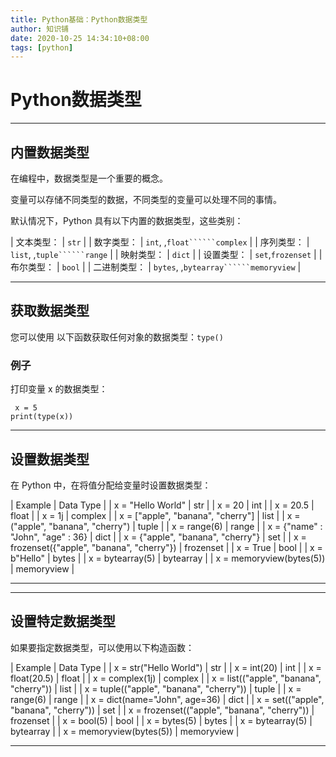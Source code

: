 ```yaml
---
title: Python基础：Python数据类型
author: 知识铺
date: 2020-10-25 14:34:10+08:00
tags: [python]
---
```


# Python数据类型

---

## 内置数据类型

在编程中，数据类型是一个重要的概念。

变量可以存储不同类型的数据，不同类型的变量可以处理不同的事情。

默认情况下，Python 具有以下内置的数据类型，这些类别：

| 文本类型： | ``str`` |
| 数字类型： | ``int``<font _mstmutation="1" _msthash="752284" _msttexthash="8580">, ,</font>``float``````complex`` |
| 序列类型： | ``list``<font _mstmutation="1" _msthash="752700" _msttexthash="8580">, ,</font>``tuple``````range`` |
| 映射类型： | ``dict`` |
| 设置类型： | ``set``<font _mstmutation="1" _msthash="753532" _msttexthash="4004">,</font>``frozenset`` |
| 布尔类型： | ``bool`` |
| 二进制类型： | ``bytes``<font _mstmutation="1" _msthash="754364" _msttexthash="8580">, ,</font>``bytearray``````memoryview`` |

---

## 获取数据类型

<font _mstmutation="1" _msthash="104312" _msttexthash="131868971">您可以使用 以下函数获取任何对象的数据类型：</font>``type()``

### 例子

打印变量 x 的数据类型：

```
 x = 5
print(type(x))

```

---

## 设置数据类型

在 Python 中，在将值分配给变量时设置数据类型：

| Example | Data Type |
| x = "Hello World" | str |
| x = 20 | int |
| x = 20.5 | float |
| x = 1j | complex |
| x = ["apple", "banana", "cherry"] | list |
| x = ("apple", "banana", "cherry") | tuple |
| x = range(6) | range |
| x = {"name" : "John", "age" : 36} | dict |
| x = {"apple", "banana", "cherry"} | set |
| x = frozenset({"apple", "banana", "cherry"}) | frozenset |
| x = True | bool |
| x = b"Hello" | bytes |
| x = bytearray(5) | bytearray |
| x = memoryview(bytes(5)) | memoryview |

---

---

## 设置特定数据类型

如果要指定数据类型，可以使用以下构造函数：

| Example | Data Type |
| x = str("Hello World") | str |
| x = int(20) | int |
| x = float(20.5) | float |
| x = complex(1j) | complex |
| x = list(("apple", "banana", "cherry")) | list |
| x = tuple(("apple", "banana", "cherry")) | tuple |
| x = range(6) | range |
| x = dict(name="John", age=36) | dict |
| x = set(("apple", "banana", "cherry")) | set |
| x = frozenset(("apple", "banana", "cherry")) | frozenset |
| x = bool(5) | bool |
| x = bytes(5) | bytes |
| x = bytearray(5) | bytearray |
| x = memoryview(bytes(5)) | memoryview |

---
